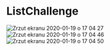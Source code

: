 # ListChallenge
![Zrzut ekranu 2020-01-19 o 17 04 27](https://user-images.githubusercontent.com/32907234/72684100-ec02a080-3add-11ea-9017-88f4b4601dbc.png)
![Zrzut ekranu 2020-01-19 o 17 04 46](https://user-images.githubusercontent.com/32907234/72684103-f329ae80-3add-11ea-8446-be7d6dffec7a.png)
![Zrzut ekranu 2020-01-19 o 17 04 50](https://user-images.githubusercontent.com/32907234/72684104-f58c0880-3add-11ea-8231-80e6b410d15a.png)

